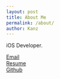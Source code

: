```yaml
---
layout: post
title: About Me
permalink: /about/
author: Kanz
---
```


iOS Developer.

[Email](mailto:87kangsw@gmail.com)   
[Resume](https://github.com/87kangsw/resume)   
[Github](https://github.com/87kangsw)   
